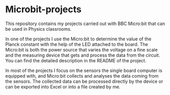 # Microbit-projects
This repository contains my projects carried out with BBC Micro:bit that can be used in Physics classrooms.

In one of the projects I use the Micro:bit to determine the value of the Planck constant with the help of the LED attached to the board. The Micro:bit is both the power source that varies the voltage on a fine scale and the measuring device that gets and process the data from the circuit. You can find the detailed description in the README of the project.  

In most of the projects I focus on the sensors the single board computer is equipped with, and Micro:bit collects and analyses the data coming from the sensors.
The collected data can be processed directly by the device or can be exported into Excel or into a file created by me.
